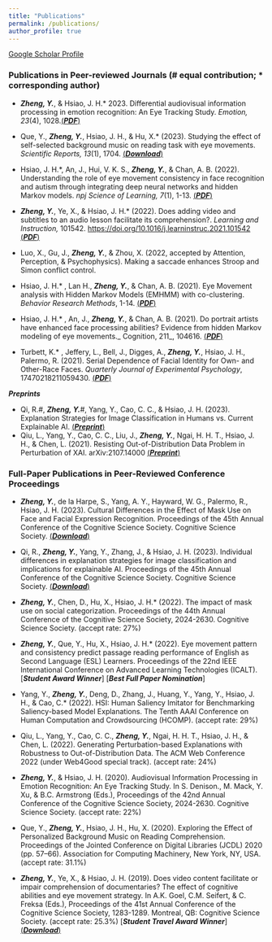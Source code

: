 ```yaml
---
title: "Publications"
permalink: /publications/
author_profile: true
---
```


[Google Scholar Profile](https://scholar.google.com/citations?hl=zh-CN&user=Cpnk91sAAAAJ) 


### Publications in Peer-reviewed Journals (# equal contribution; * corresponding author)

*	***Zheng, Y.***, & Hsiao, J. H.* 2023. Differential audiovisual information processing in emotion recognition: An Eye Tracking Study. _Emotion, 23_(4), 1028.[(***PDF***)](https://mercuryzheng.github.io/files/Zheng2022_Emotion.pdf)
  
*	Que, Y., ***Zheng, Y.***, Hsiao, J. H., & Hu, X.* (2023). Studying the effect of self-selected background music on
reading task with eye movements. _Scientific Reports, 13_(1), 1704. [(***Download***)](https://www.nature.com/articles/s41598-023-28426-1)

* Hsiao, J. H.*, An, J., Hui, V. K. S., ***Zheng, Y.***, & Chan, A. B. (2022). Understanding the role of eye movement consistency in face recognition and autism through integrating deep neural networks and hidden Markov models. _npj Science of Learning, 7_(1), 1-13. [(***PDF***)](https://mercuryzheng.github.io/files/npjsol_2022.pdf) 

*	***Zheng, Y.***, Ye, X., & Hsiao, J. H.* (2022). Does adding video and subtitles to an audio lesson facilitate its comprehension?. _Learning and Instruction,_ 101542. https://doi.org/10.1016/j.learninstruc.2021.101542 [(***PDF***)](https://mercuryzheng.github.io/files/Zheng2022_LI.pdf) 

*	Luo, X., Gu, J.,  ***Zheng, Y.***, & Zhou, X. (2022, accepted by Attention, Perception, & Psychophysics). Making a saccade enhances Stroop and Simon conflict control. 

*	Hsiao, J. H.* , Lan H., ***Zheng, Y.***, & Chan, A. B. (2021). Eye Movement analysis with Hidden Markov Models (EMHMM) with co-clustering. _Behavior Research Methods_, 1-14.  [(***PDF***)](https://mercuryzheng.github.io/files/Hsiao2021BRM_.pdf)

*	Hsiao, J. H.* , An, J.,  ***Zheng, Y.***, & Chan, A. B. (2021). Do portrait artists have enhanced face processing abilities? Evidence from hidden Markov modeling of eye movements._ Cognition, 211_, 104616. [(***PDF***)](https://mercuryzheng.github.io/files/Hsiao2021Cognition.pdf) 

*	Turbett, K.* , Jeffery, L., Bell, J., Digges, A., ***Zheng, Y.***, Hsiao, J. H., Palermo, R. (2021). Serial Dependence of Facial Identity for Own- and Other-Race Faces. _Quarterly Journal of Experimental Psychology_, 17470218211059430. [(***PDF***)](https://mercuryzheng.github.io/files/Turbett2021QJEP.pdf)




***Preprints***

* Qi, R.#, ***Zheng, Y.***#, Yang, Y., Cao, C. C., & Hsiao, J. H. (2023). Explanation Strategies for Image Classification in Humans vs. Current Explainable AI. [(***Preprint***)](https://arxiv.org/abs/2304.04448)
*	Qiu, L., Yang, Y., Cao, C. C., Liu, J., ***Zheng, Y.***, Ngai, H. H. T., Hsiao, J. H., & Chen, L. (2021). Resisting Out-of-Distribution Data Problem in Perturbation of XAI. arXiv:2107.14000 [(***Preprint***)](https://arxiv.org/abs/2107.14000)



### Full-Paper Publications in Peer-Reviewed Conference Proceedings
* ***Zheng, Y.***, de la Harpe, S., Yang, A. Y., Hayward, W. G., Palermo, R., Hsiao, J. H. (2023). Cultural Differences in the Effect of Mask Use on Face and Facial Expression Recognition. Proceedings of the 45th Annual Conference of the Cognitive Science Society. Cognitive Science Society. [(***Download***)](https://escholarship.org/content/qt5dk4k4nq/qt5dk4k4nq.pdf)

* Qi, R., ***Zheng, Y.***, Yang, Y., Zhang, J., & Hsiao, J. H. (2023). Individual differences in explanation strategies for image classification and implications for explainable AI. Proceedings of the 45th Annual Conference of the Cognitive Science Society. Cognitive Science Society. [(***Download***)](https://escholarship.org/content/qt4kp9h54m/qt4kp9h54m.pdf) 
  
* ***Zheng, Y.***, Chen, D., Hu, X., Hsiao, J. H.* (2022). The impact of mask use on social categorization. Proceedings of the 44th Annual Conference of the Cognitive Science Society, 2024-2630. Cognitive Science Society. (accept rate: 27%) 

* ***Zheng, Y.***, Que, Y., Hu, X., Hsiao, J. H.* (2022). Eye movement pattern and consistency predict passage reading performance of English as Second Language (ESL) Learners. Proceedings of the 22nd IEEE International Conference on Advanced Learning Technologies (ICALT). [_***Student Award Winner***_] [_***Best Full Paper Nomination***_]

* Yang, Y., ***Zheng, Y.***, Deng, D., Zhang, J., Huang, Y., Yang, Y., Hsiao, J. H., & Cao, C.* (2022). HSI: Human Saliency Imitator for Benchmarking Saliency-based Model Explanations. The Tenth AAAI Conference on Human Computation and Crowdsourcing (HCOMP). (accept rate: 29%)

* Qiu, L., Yang, Y., Cao, C. C., ***Zheng, Y.***, Ngai, H. H. T., Hsiao, J. H., & Chen, L. (2022). Generating Perturbation-based Explanations with Robustness to Out-of-Distribution Data. The ACM Web Conference 2022 (under Web4Good special track). (accept rate: 24%)

* ***Zheng, Y.***, & Hsiao, J. H. (2020). Audiovisual Information Processing in Emotion Recognition: An Eye Tracking Study. In S. Denison., M. Mack, Y. Xu, & B.C. Armstrong (Eds.), Proceedings of the 42nd Annual Conference of the Cognitive Science Society, 2024-2630. Cognitive Science Society. (accept rate: 22%)

* Que, Y., ***Zheng, Y.***, Hsiao, J. H., Hu, X. (2020). Exploring the Effect of Personalized Background Music on Reading Comprehension. Proceedings of the Jointed Conference on Digital Libraries (JCDL) 2020 (pp. 57–66). Association for Computing Machinery, New York, NY, USA. (accept rate: 31.1%)

* ***Zheng, Y.***, Ye, X., & Hsiao, J. H. (2019). Does video content facilitate or impair comprehension of documentaries? The effect of cognitive abilities and eye movement strategy. In A.K. Goel, C.M. Seifert, & C. Freksa (Eds.), Proceedings of the 41st Annual Conference of the Cognitive Science Society, 1283-1289. Montreal, QB: Cognitive Science Society. (accept rate: 25.3%) [_***Student Travel Award Winner***_] [(***Download***)](https://www.researchgate.net/profile/Yueyuan-Zheng-2/publication/346096163_Does_Video_Content_Facilitate_or_Impair_Comprehension_of_Documentaries_The_Effect_of_Cognitive_Abilities_and_Eye_Movement_Strategy/links/5fbb6cff458515b797628e10/Does-Video-Content-Facilitate-or-Impair-Comprehension-of-Documentaries-The-Effect-of-Cognitive-Abilities-and-Eye-Movement-Strategy.pdf)

